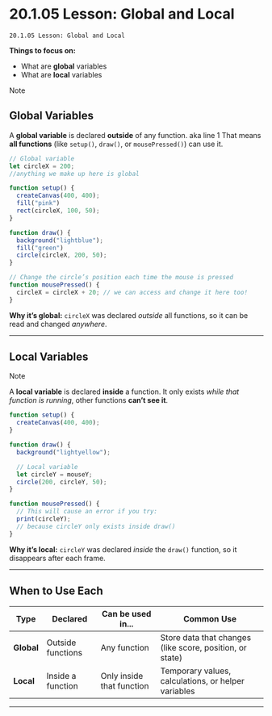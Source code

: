 # 20.1.05 Lesson: Global and Local
```
20.1.05 Lesson: Global and Local
```
**Things to focus on:**
* What are **global** variables
* What are **local** variables



> [!NOTE]
> ## **Global Variables**
>
> A **global variable** is declared **outside** of any function. aka line 1
>That means **all functions** (like `setup()`, `draw()`, or `mousePressed()`) can use it.


```javascript
// Global variable
let circleX = 200;
//anything we make up here is global

function setup() {
  createCanvas(400, 400);
  fill("pink")
  rect(circleX, 100, 50);
}

function draw() {
  background("lightblue");
  fill("green")
  circle(circleX, 200, 50);
}

// Change the circle’s position each time the mouse is pressed
function mousePressed() {
  circleX = circleX + 20; // we can access and change it here too!
}
```

**Why it’s global:**
`circleX` was declared *outside* all functions, so it can be read and changed *anywhere*.

---

## **Local Variables**
> [!NOTE]
> A **local variable** is declared **inside** a function.
>It only exists *while that function is running*, other functions **can’t see it**.



```javascript
function setup() {
  createCanvas(400, 400);
}

function draw() {
  background("lightyellow");

  // Local variable
  let circleY = mouseY; 
  circle(200, circleY, 50);
}

function mousePressed() {
  // This will cause an error if you try:
  print(circleY);
  // because circleY only exists inside draw()
}
```

**Why it’s local:**
`circleY` was declared *inside* the `draw()` function, so it disappears after each frame.

---

## When to Use Each

| Type       | Declared          | Can be used in...         | Common Use                                               |
| ---------- | ----------------- | ------------------------- | -------------------------------------------------------- |
| **Global** | Outside functions | Any function              | Store data that changes (like score, position, or state) |
| **Local**  | Inside a function | Only inside that function | Temporary values, calculations, or helper variables      |

---

